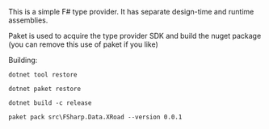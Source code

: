 
This is a simple F# type provider.  It has separate design-time and runtime assemblies.

Paket is used to acquire the type provider SDK and build the nuget package (you can remove this use of paket if you like)

Building:

    dotnet tool restore

    dotnet paket restore

    dotnet build -c release

    paket pack src\FSharp.Data.XRoad --version 0.0.1
